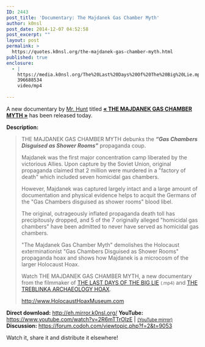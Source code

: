 ```yaml
---
ID: 2443
post_title: 'Documentary: The Majdanek Gas Chamber Myth'
author: k0nsl
post_date: 2014-12-07 04:52:58
post_excerpt: ""
layout: post
permalink: >
  https://quotes.k0nsl.org/the-majdanek-gas-chamber-myth.html
published: true
enclosure:
  - |
    https://media.k0nsl.org/The%20Last%20Days%20Of%20The%20Big%20Lie.mp4
    396688534
    video/mp4
    
---
```

A new documentary by <a href="http://codoh.com/library/authors/2040/" title="Eric Hunt" target="_blank">Mr. Hunt</a> titled <strong><a href="http://holocausthoaxmuseum.com/majdanek-gas-chamber-myth/" title="The Majdanek Gas Chamber Myth" target="_blank">« THE MAJDANEK GAS CHAMBER MYTH »</a></strong> has been released today.

<strong>Description:</strong>
<blockquote>THE MAJDANEK GAS CHAMBER MYTH debunks the <strong><i>“Gas Chambers Disguised as Shower Rooms"</i></strong> propaganda coup.

Majdanek was the first major concentration camp liberated by the victorious Allies. Upon capture by the Soviet Union, original propaganda claimed that 2 million were murdered in a "factory of death" which included seven homicidal gas chambers.

However, Majdanek was captured largely intact and a large amount of documentation and physical evidence helps to acquit the Germans of the "Gas Chambers disguised as shower rooms" blood libel.

The original, outrageously inflated propaganda death toll has precipitously dropped, and 5 of the 7 originally alleged "homicidal gas chambers" have been admitted to never have served as homicidal gas chambers.

"The Majdanek Gas Chamber Myth" demolishes the Holocaust exterminationist "Gas Chambers Disguised as Shower Rooms" propaganda hoax and shows how Majdanek is a microcosm of the larger Holocaust Hoax.

Watch THE MAJDANEK GAS CHAMBER MYTH, a new documentary from the filmmaker of <a href="https://media.k0nsl.org/The%20Last%20Days%20Of%20The%20Big%20Lie.mp4" title="The Last Days of the Big Lie" target="_blank">THE LAST DAYS OF THE BIG LIE</a> <small>(.mp4)</small> and <a href="http://gaschamberhoax.mirror.k0nsl.org/" title="The Treblinka Archaeology Hoax" target="_blank">THE TREBLINKA ARCHAEOLOGY HOAX</a>.

<a href="http://www.HolocaustHoaxMuseum.com" title="Holocaust Hoax Museum (HHM)" target="_blank">http://www.HolocaustHoaxMuseum.com</a></blockquote>

<strong>Direct download:</strong> <a href="http://eh.mirror.k0nsl.org/" title="Eric Hunt mirror" target="_blank">http://eh.mirror.k0nsl.org/</a>
<strong>YouTube:</strong> <a href="https://www.youtube.com/watch?v=2R6mTTrOlzE" title="The Majdanek Gas Chamber Myth" target="_blank">https://www.youtube.com/watch?v=2R6mTTrOlzE</a> | <small><a href="https://www.youtube.com/watch?v=pDsJtB2F9i8" target="_blank">(YouTube mirror)</a></small>
<strong>Discussion:</strong> <a href="https://forum.codoh.com/viewtopic.php?f=2&t=9053" title="CODOH: The Majdanek Gas Chamber Myth - Eric Hunt " target="_blank">https://forum.codoh.com/viewtopic.php?f=2&t=9053</a>

Watch it, share it and distribute it elsewhere! <img class='wpml_ico' alt='' src='http://quotes.k0nsl.org/wp-content/plugins/wp-monalisa/icons/wpml_good.gif' />